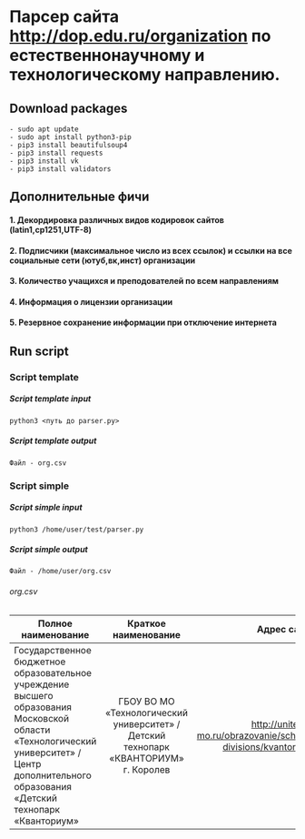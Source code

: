 # Парсер сайта http://dop.edu.ru/organization по естественнонаучному и технологическому направлению.
## Download packages
```
- sudo apt update
- sudo apt install python3-pip
- pip3 install beautifulsoup4
- pip3 install requests
- pip3 install vk
- pip3 install validators
```
## Дополнительные фичи
#### 1. Декордировка различных видов кодировок сайтов (latin1,cp1251,UTF-8)
#### 2. Подписчики (максимальное число из всех ссылок) и ссылки на все социальные сети (ютуб,вк,инст) организации
#### 3. Количество учащихся и преподователей по всем направлениям
#### 4. Информация о лицензии организации
#### 5. Резервное сохранение информации при отключение интернета 
## Run script
### Script template
##### Script template input
```
python3 <путь до parser.py>
```
##### Script template output
```
Файл - org.csv
```

### Script simple
##### Script simple input
```
python3 /home/user/test/parser.py
```
##### Script simple output
```
Файл - /home/user/org.csv
```
###### org.csv
| Полное наименование| Краткое наименование | Адрес сайта |
| ------------------ |:--------------------:| -----------:|
| Государственное бюджетное образовательное учреждение высшего образования Московской области «Технологический университет» / Центр дополнительного образования «Детский технопарк «Кванториум»    | ГБОУ ВО МО «Технологический университет» / Детский технопарк «КВАНТОРИУМ» г. Королев    | http://unitech-mo.ru/obrazovanie/school-divisions/kvantorium/ |

